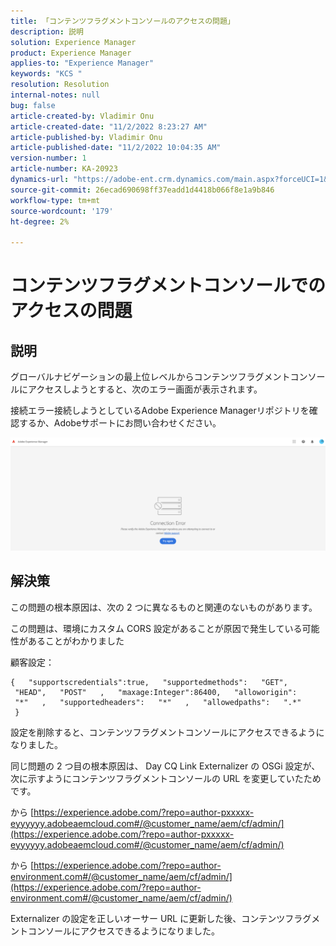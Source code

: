 ```yaml
---
title: 「コンテンツフラグメントコンソールのアクセスの問題」
description: 説明
solution: Experience Manager
product: Experience Manager
applies-to: "Experience Manager"
keywords: "KCS "
resolution: Resolution
internal-notes: null
bug: false
article-created-by: Vladimir Onu
article-created-date: "11/2/2022 8:23:27 AM"
article-published-by: Vladimir Onu
article-published-date: "11/2/2022 10:04:35 AM"
version-number: 1
article-number: KA-20923
dynamics-url: "https://adobe-ent.crm.dynamics.com/main.aspx?forceUCI=1&pagetype=entityrecord&etn=knowledgearticle&id=bf36079d-875a-ed11-9561-6045bd006295"
source-git-commit: 26ecad690698ff37eadd1d4418b066f8e1a9b846
workflow-type: tm+mt
source-wordcount: '179'
ht-degree: 2%

---
```


# コンテンツフラグメントコンソールでのアクセスの問題

## 説明


グローバルナビゲーションの最上位レベルからコンテンツフラグメントコンソールにアクセスしようとすると、次のエラー画面が表示されます。

接続エラー接続しようとしているAdobe Experience Managerリポジトリを確認するか、Adobeサポートにお問い合わせください。



![](assets/___c0229d83-8b5a-ed11-9561-6045bd006295___.png)


## 解決策


この問題の根本原因は、次の 2 つに異なるものと関連のないものがあります。

この問題は、環境にカスタム CORS 設定があることが原因で発生している可能性があることがわかりました

顧客設定：


```
{   "supportscredentials":true,   "supportedmethods":   "GET",   "HEAD",   "POST"   ,   "maxage:Integer":86400,   "alloworigin":   "*"   ,   "supportedheaders":   "*"   ,   "allowedpaths":   ".*"      }
```


設定を削除すると、コンテンツフラグメントコンソールにアクセスできるようになりました。



同じ問題の 2 つ目の根本原因は、 Day CQ Link Externalizer の OSGi 設定が、次に示すようにコンテンツフラグメントコンソールの URL を変更していたためです。

から [https://experience.adobe.com/?repo=author-pxxxxx-eyyyyyy.adobeaemcloud.com#/@customer_name/aem/cf/admin/](https://experience.adobe.com/?repo=author-pxxxxx-eyyyyyy.adobeaemcloud.com#/@customer_name/aem/cf/admin/)

から [https://experience.adobe.com/?repo=author-environment.com#/@customer_name/aem/cf/admin/](https://experience.adobe.com/?repo=author-environment.com#/@customer_name/aem/cf/admin/)

Externalizer の設定を正しいオーサー URL に更新した後、コンテンツフラグメントコンソールにアクセスできるようになりました。






